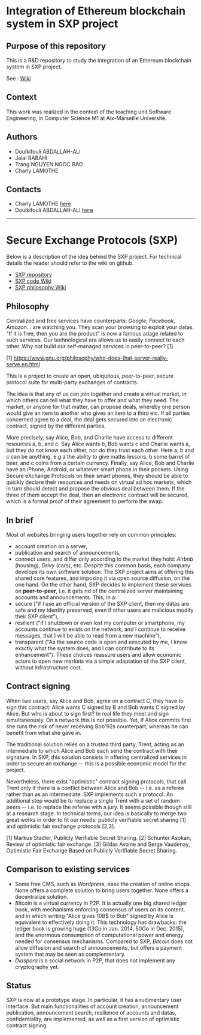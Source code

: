 # Integration of Ethereum blockchain system in SXP project

## Purpose of this repository
This is a R&D repository to study the integration of an Ethereum blockchain system in SXP project.

See : [Wiki](https://github.com/Swaxxx/SXP/wiki/Home)

## Context

This work was realized in the context of the teaching unit Software Engineering, in Computer Science M1 at Aix-Marseille Université.

## Authors

* Doulkifouli ABDALLAH-ALI
* Jalal RABAHI
* Trang NGUYEN NGOC BAO
* Charly LAMOTHE

## Contacts

* Charly LAMOTHE [here](charly.lamothe@etu.univ-amu.fr)
* Doulkifouli ABDALLAH-ALI [here](doulkifouli.abdallah-ali@etu.univ-amu.fr)

***

# Secure Exchange Protocols (SXP)

Below is a description of the idea behind the SXP project. For technical details the reader should refer to the wiki on github.  
* [SXP repository](https://github.com/pja35/SXP)
* [SXP code Wiki](https://github.com/pja35/SXP/wiki)
* [SXP philosophy Wiki](https://pja35.github.io/SXP/wiki/)

## Philosophy

Centralized and free services have counterparts: *Google*, *Facebook*, *Amazon*... are watching you. They scan your browsing to exploit your datas. "If it is free, then you are the product" is now a famous adage related to such services. Our technological era allows us to easily connect to each other. Why not build our self-managed services in peer-to-peer? [1]

[1] https://www.gnu.org/philosophy/who-does-that-server-really-serve.en.html

This is a project to create an open, ubiquitous, peer-to-peer, secure protocol suite for multi-party exchanges of contracts.

The idea is that any of us can join together and create a virtual market, in which others can tell what they have to offer and what they need. The market, or anyone for that matter, can propose deals, whereby one person would give an item to another who gives an item to a third etc. If all parties concerned agree to a deal, the deal gets secured into an electronic contract, signed by the different parties.

More precisely, say Alice, Bob, and Charlie have access to different resources a, b, and c. Say Alice wants b, Bob wants c and Charlie wants a, but they do not know each other, nor do they trust each other. Here a, b and c can be anything, e.g a the ability to give maths lessons, b some barrel of beer, and c coins from a certain currency. Finally, say Alice, Bob and Charlie have an iPhone, Android, or whatever smart phone in their pockets. Using Secure eXchange Protocols on their smart phones, they should be able to quickly declare their resources and needs on virtual ad hoc markets, which in turn should detect and propose the obvious deal between them. If the three of them accept the deal, then an electronic contract will be secured, which is a formal proof of their agreement to perform the swap.

## In brief

Most of websites bringing users together rely on common principles:
* account creation on a server,
* publication and search of announcements,
* connect users,
and differ only according to the market they hold: *Airbnb* (housing), *Drivy*  (cars), etc. Despite this common basis, each company develops its own software solution. The SXP project aims at offering this shared core features, and imposing it via open source diffusion, on the one hand. On the other hand, SXP decides to implement these services on **peer-to-peer**, i.e. it gets rid of the  centralized server maintaining accounts and announcements. This, in a:
* secure ("if I use an official version of the SXP client, then my datas are safe and my identity preserved, even if other users are malicious modify their SXP client"),
* resilient ("if I shutdown or even lost my computer or smartphone, my accounts continue to exists on the network, and I continue to receive messages, that I will be able to read from a new machine"),
* transparent ("As the source code is open and executed by me, I know exactly what the system does, and I can contribute to its enhancement").
These choices reassure users and allow economic actors to open new markets via a simple adaptation of the SXP client, without infrastructure cost.

## Contract signing

When two users, say Alice and Bob, agree on a contract C, they have to sign this contract: Alice wants C signed by B and Bob wants C signed by Alice. But who is about to sign first? In real life they meet and sign simultaneously. On a network this is not possible. Yet, if Alice commits first she runs the risk of never receiving Bob\'92s counterpart, whereas he can benefit from what she gave in.

The traditional solution relies on a trusted third party, Trent, acting as an intermediate to which Alice and Bob each send the contract with their signature. In SXP, this solution consists in offering centralized services in order to secure an exchange -- this is a possible economic model for the project.

Nevertheless, there exist "optimistic" contract signing protocols, that call Trent only if there is a conflict between Alice and Bob -- i.e. as a referee rather than as an intermediate. SXP implements such a protocol. An additional step would be to replace a single Trent with a set of random peers -- i.e. to replace the referee with a jury. It seems possible though still at a research stage. In technical terms, our idea is basically to merge two great works in order to fit our needs: publicly verifiable secret sharing [1] and optimistic fair exchange protocols [2,3].

[1] Markus Stadler, Publicly Verifiable Secret Sharing.
[2] Schunter Asokan, Review of optimistic fair exchange.
[3] Gildas Avoine and Serge Vaudenay, Optimistic Fair Exchange Based on Publicly Verifiable Secret Sharing.

## Comparison to existing services

* Some free CMS, such as *Wordpress*, ease the creation of online shops. None offers a complete solution to bring users together. None offers a decentralize solution.
* *Bitcoin* is a virtual currency in P2P. It is actually one big shared ledger book, with mechanisms enforcing consensus of users on its content, and in which writing "Alice gives 10B$ to Bob" signed by Alice is equivalent to effectively doing it. This technology has drawbacks: the ledger book is growing huge (13Go in Jan. 2014, 50Go in Dec. 2015), and the enormous consumption of computational power and energy needed for consensus mechanisms. Compared to SXP, *Bitcoin* does not allow diffusion and search of announcements, but offers a payment system that may be seen as complementary.
* *Diaspora* is a social network in P2P, that does not implement any cryptography yet.

## Status

SXP is now at a prototype stage. In particular, it has a rudimentary user interface. But main functionalities of account creation, announcement publication, announcement search, resilience of accounts and datas, confidentiality, are implemented, as well as a first version of optimistic contract signing.
